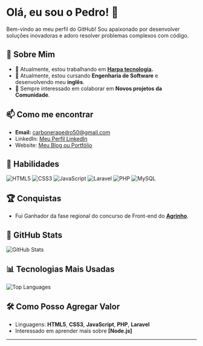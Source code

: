 # Olá, eu sou o Pedro! 👋

Bem-vindo ao meu perfil do GitHub! Sou apaixonado por desenvolver soluções inovadoras e adoro resolver problemas complexos com código.

## 🌟 Sobre Mim

- 🔭 Atualmente, estou trabalhando em **[Harpa tecnologia](https://harpatecnologia.com.br/grupo/).**
- 🌱 Atualmente, estou cursando **Engenharia de Software** e desenvolvendo meu **inglês**.
- 👯 Sempre interessado em colaborar em **Novos projetos da Comunidade**.

## 📫 Como me encontrar

- **Email:** [carbonerapedro50@gmail.com](mailto:carbonerapedro50@gmail.com)
- LinkedIn: [Meu Perfil LinkedIn](https://www.linkedin.com/in/pedro-henrique-carbonera-83031a302/)
- Website: [Meu Blog ou Portfólio](https://seudominio.com)

## 🚀 Habilidades

![HTML5](https://img.shields.io/badge/-HTML5-E34F26?style=flat&logo=html5&logoColor=white)
![CSS3](https://img.shields.io/badge/-CSS3-1572B6?style=flat&logo=css3&logoColor=white)
![JavaScript](https://img.shields.io/badge/-JavaScript-F7DF1E?style=flat&logo=javascript&logoColor=black)
![Laravel](https://img.shields.io/badge/-Laravel-FF2D20?style=flat&logo=laravel&logoColor=white)
![PHP](https://img.shields.io/badge/-PHP-777BB4?style=flat&logo=php&logoColor=white)
![MySQL](https://img.shields.io/badge/-MySQL-4479A1?style=flat&logo=mysql&logoColor=white)

## 🏆 Conquistas

- Fui Ganhador da fase regional do concurso de Front-end do **[Agrinho](link-para-certificado)**.

## 🚀 GitHub Stats

![GitHub Stats](https://github-readme-stats.vercel.app/api?username=pedrocarbonera1&show_icons=true&theme=radical)

## 📊 Tecnologias Mais Usadas

![Top Languages](https://github-readme-stats.vercel.app/api/top-langs/?username=pedrocarbonera1&layout=compact&theme=radical)

## 🛠️ Como Posso Agregar Valor

- Linguagens: **HTML5**, **CSS3**, **JavaScript**, **PHP**, **Laravel**
- Interessado em aprender mais sobre **[Node.js]**

---
